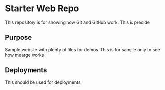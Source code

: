 # Starter Web Repo

This repository is for showing how Git and GitHub work. This is precide

## Purpose

Sample website with plenty of files for demos. This is for sample only to see how mearge works

## Deployments

This should be  used for deployments
